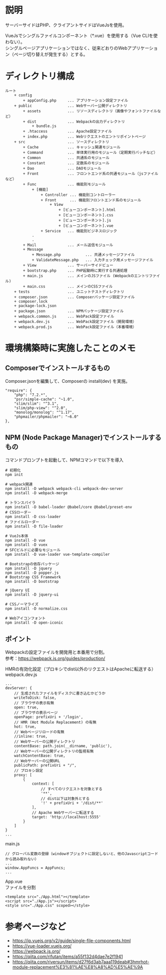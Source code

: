 # 説明
サーバーサイドはPHP、クライアントサイドはVueJsを使用。  

VueJsでシングルファイルコンポーネント（*.vue）を使用する（Vue CLIを使わない）。  
シングルページアプリケーションではなく、従来どおりのWebアプリケーション（ページ切り替えが発生する）とする。

# ディレクトリ構成

    ルート
        + config
            + appConfig.php     ... アプリケーション設定ファイル
        + public                ... Webサーバー公開ディレクトリ
            + assets            ... リソースディレクトリ（画像やフォントファイルなど）
            + dist              ... Webpackの出力ディレクトリ
                + bundle.js
            + .htaccess         ... Apache設定ファイル
            + index.php         ... Webリクエストのエントリポイントページ
        + src                   ... ソースディレクトリ
            + Cache             ... キャッシュ関連モジュール
            + Command           ... 単体実行用のモジュール（定期実行バッチなど）
            + Common            ... 共通系のモジュール
            + Constant          ... 定数系のモジュール
            + Dao               ... DAOモジュール
            + Front             ... フロントエンド系の共通モジュール（jsファイルなど）
            + Func              ... 機能別モジュール
                + [機能]
                    + Controller ... 機能別コントローラー
                    + Front      ... 機能別フロントエンド系のモジュール
                        + View
                            + [ビューコンポーネント].html
                            + [ビューコンポーネント].css
                            + [ビューコンポーネント].js
                            + [ビューコンポーネント].vue
                    + Service   ... 機能別ビジネスロジック
                .
                .
            + Mail              ... メール送信モジュール
            + Message
                + Message.php           ... 共通メッセージファイル
                + ValidateMessage.php   ... 入力チェック用メッセージファイル
            + View              ... サーバーサイドビュー
            + bootstrap.php     ... PHP起動時に実行する共通処理
            + main.js           ... メインのJSファイル (Webpackのエントリファイル)
            + main.css          ... メインのCSSファイル
        + tests                 ... ユニットテストディレクトリ
        + composer.json         ... Composerパッケージ設定ファイル
        + composer.lock
        + package-lock.json
        + package.json          ... NPMパッケージ設定ファイル
        + webpack.common.js     ... WebPack設定ファイル
        + webpack.dev.js        ... WebPack設定ファイル（開発環境）
        + webpack.prod.js       ... WebPack設定ファイル（本番環境）

# 環境構築時に実施したことのメモ
## Composerでインストールするもの
Composer.jsonを編集して、Composerの install(dev) を実施。

    "require": {
        "php": "7.2.*",
        "psr/simple-cache": "~1.0",
        "slim/slim": "^3.1",
        "slim/php-view": "^2.0",
        "monolog/monolog": "^1.17",
        "phpmailer/phpmailer": "~6.0"
    },

## NPM (Node Package Manager)でインストールするもの
コマンドプロンプトを起動して、NPMコマンドで以下を導入

    # 初期化
    npm init

    # webpack関連
    npm install -D webpack webpack-cli webpack-dev-server
    npm install -D webpack-merge

    # トランスパイラ
    npm install -D babel-loader @babel/core @babel/preset-env
    # CSSローダー
    npm install -D css-loader
    # ファイルローダー
    npm install -D file-loader

    # VueJs本体
    npm install -D vue
    npm install -D vuex
    # SFCビルドに必要なモジュール
    npm install -D vue-loader vue-template-compiler

    # Bootstrapの依存パッケージ
    npm install -D jquery
    npm install -D popper.js
    # Bootstrap CSS Framework
    npm install -D bootstrap

    # jQuery UI
    npm install -D jquery-ui

    # CSSノーマライズ
    npm install -D normalize.css

    # Webアイコンフォント
    npm install -D open-iconic

## ポイント

Webpackの設定ファイルを開発用と本番用で分割。  
参考：https://webpack.js.org/guides/production/

HMRの有効化設定（プロキシでdist以外のリクエストはApacheに転送する）  
webpack.dev.js

    ...
    devServer: {
        // 生成されたファイルをディスクに書き込むかどうか
        writeToDisk: false,
        // ブラウザの表示有無
        open: true,
        // ブラウザの表示ページ
        openPage: prefixUri + '/login',
        // HMR (Hot Module Replacement) の有無
        hot: true,
        // Webページリロードの有無
        //inline: true,
        // Webサーバーの公開ディレクトリ
        contentBase: path.join(__dirname, 'public'),
        // Webサーバーの公開ディレクトリの監視有無
        watchContentBase: true,
        // Webサーバーの公開URL
        publicPath: prefixUri + "/",
        // プロキシ設定
        proxy: [
            {
                context: [
                    // すべてのリクエストを対象とする
                    '**',
                    // dist以下は対象外とする
                    '!' + prefixUri + '/dist/**'
                ],
                // Apache Webサーバーに転送する
                target: 'http://localhost:5555'
            }
        ]
    }
    ...

main.js

    // グローバル変数の登録（windowオブジェクトに設定しないと、他のJavascriptコードから読み取れない）
    ...
    window.AppFuncs = AppFuncs;
    ...

App.vue  
ファイルを分割

    <template src="./App.html"></template>
    <script src="./App.js"></script>
    <style src="./App.css" scoped></style>


# 参考ページなど
* https://jp.vuejs.org/v2/guide/single-file-components.html
* https://vue-loader.vuejs.org/
* https://webpack.js.org/
* https://qiita.com/rifutan/items/a55f132d4dae7e2f1941
* https://qiita.com/riversun/items/d27f6d3ab7aaa119deab#3hmrhot-module-replacement%E3%81%AE%E8%A8%AD%E5%AE%9A
